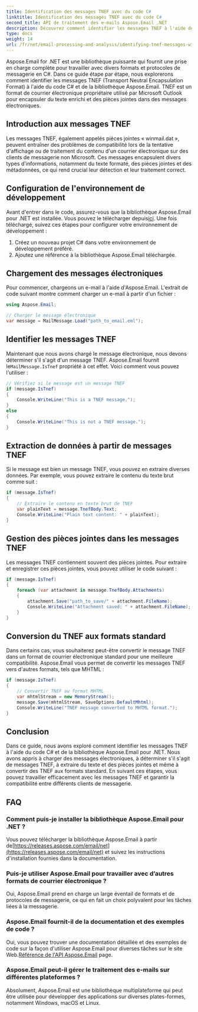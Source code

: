 ```yaml
---
title: Identification des messages TNEF avec du code C#
linktitle: Identification des messages TNEF avec du code C#
second_title: API de traitement des e-mails Aspose.Email .NET
description: Découvrez comment identifier les messages TNEF à l'aide de C# et Aspose.Email pour .NET. Un guide étape par étape avec le code source et la FAQ incluse.
type: docs
weight: 14
url: /fr/net/email-processing-and-analysis/identifying-tnef-messages-with-csharp-code/
---
```


Aspose.Email for .NET est une bibliothèque puissante qui fournit une prise en charge complète pour travailler avec divers formats et protocoles de messagerie en C#. Dans ce guide étape par étape, nous explorerons comment identifier les messages TNEF (Transport Neutral Encapsulation Format) à l'aide du code C# et de la bibliothèque Aspose.Email. TNEF est un format de courrier électronique propriétaire utilisé par Microsoft Outlook pour encapsuler du texte enrichi et des pièces jointes dans des messages électroniques.

## Introduction aux messages TNEF

Les messages TNEF, également appelés pièces jointes « winmail.dat », peuvent entraîner des problèmes de compatibilité lors de la tentative d'affichage ou de traitement du contenu d'un courrier électronique sur des clients de messagerie non Microsoft. Ces messages encapsulent divers types d'informations, notamment du texte formaté, des pièces jointes et des métadonnées, ce qui rend crucial leur détection et leur traitement correct.

## Configuration de l'environnement de développement

Avant d'entrer dans le code, assurez-vous que la bibliothèque Aspose.Email pour .NET est installée. Vous pouvez le télécharger depuis[ici](https://releases.aspose.com/email/net). Une fois téléchargé, suivez ces étapes pour configurer votre environnement de développement :

1. Créez un nouveau projet C# dans votre environnement de développement préféré.
2. Ajoutez une référence à la bibliothèque Aspose.Email téléchargée.

## Chargement des messages électroniques

Pour commencer, chargeons un e-mail à l'aide d'Aspose.Email. L'extrait de code suivant montre comment charger un e-mail à partir d'un fichier :

```csharp
using Aspose.Email;

// Charger le message électronique
var message = MailMessage.Load("path_to_email.eml");
```

## Identifier les messages TNEF

 Maintenant que nous avons chargé le message électronique, nous devons déterminer s'il s'agit d'un message TNEF. Aspose.Email fournit le`MailMessage.IsTnef` propriété à cet effet. Voici comment vous pouvez l'utiliser :

```csharp
// Vérifiez si le message est un message TNEF
if (message.IsTnef)
{
    Console.WriteLine("This is a TNEF message.");
}
else
{
    Console.WriteLine("This is not a TNEF message.");
}
```

## Extraction de données à partir de messages TNEF

Si le message est bien un message TNEF, vous pouvez en extraire diverses données. Par exemple, vous pouvez extraire le contenu du texte brut comme suit :

```csharp
if (message.IsTnef)
{
    // Extraire le contenu en texte brut de TNEF
    var plainText = message.TnefBody.Text;
    Console.WriteLine("Plain text content: " + plainText);
}
```

## Gestion des pièces jointes dans les messages TNEF

Les messages TNEF contiennent souvent des pièces jointes. Pour extraire et enregistrer ces pièces jointes, vous pouvez utiliser le code suivant :

```csharp
if (message.IsTnef)
{
    foreach (var attachment in message.TnefBody.Attachments)
    {
        attachment.Save("path_to_save/" + attachment.FileName);
        Console.WriteLine("Attachment saved: " + attachment.FileName);
    }
}
```

## Conversion du TNEF aux formats standard

Dans certains cas, vous souhaiterez peut-être convertir le message TNEF dans un format de courrier électronique standard pour une meilleure compatibilité. Aspose.Email vous permet de convertir les messages TNEF vers d'autres formats, tels que MHTML :

```csharp
if (message.IsTnef)
{
    // Convertir TNEF au format MHTML
    var mhtmlStream = new MemoryStream();
    message.Save(mhtmlStream, SaveOptions.DefaultMhtml);
    Console.WriteLine("TNEF message converted to MHTML format.");
}
```

## Conclusion

Dans ce guide, nous avons exploré comment identifier les messages TNEF à l'aide du code C# et de la bibliothèque Aspose.Email pour .NET. Nous avons appris à charger des messages électroniques, à déterminer s'il s'agit de messages TNEF, à extraire du texte et des pièces jointes et même à convertir des TNEF aux formats standard. En suivant ces étapes, vous pouvez travailler efficacement avec les messages TNEF et garantir la compatibilité entre différents clients de messagerie.


## FAQ

### Comment puis-je installer la bibliothèque Aspose.Email pour .NET ?

 Vous pouvez télécharger la bibliothèque Aspose.Email à partir de[https://releases.aspose.com/email/net](https://releases.aspose.com/email/net) et suivez les instructions d'installation fournies dans la documentation.

### Puis-je utiliser Aspose.Email pour travailler avec d’autres formats de courrier électronique ?

Oui, Aspose.Email prend en charge un large éventail de formats et de protocoles de messagerie, ce qui en fait un choix polyvalent pour les tâches liées à la messagerie.

### Aspose.Email fournit-il de la documentation et des exemples de code ?

 Oui, vous pouvez trouver une documentation détaillée et des exemples de code sur la façon d'utiliser Aspose.Email pour diverses tâches sur le site Web.[Référence de l'API Aspose.Email](https://reference.aspose.com/email/net/) page.

### Aspose.Email peut-il gérer le traitement des e-mails sur différentes plateformes ?

Absolument, Aspose.Email est une bibliothèque multiplateforme qui peut être utilisée pour développer des applications sur diverses plates-formes, notamment Windows, macOS et Linux.